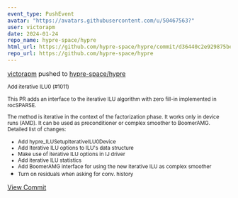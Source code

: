 ```yaml
---
event_type: PushEvent
avatar: "https://avatars.githubusercontent.com/u/50467563?"
user: victorapm
date: 2024-01-24
repo_name: hypre-space/hypre
html_url: https://github.com/hypre-space/hypre/commit/d36440c2e929875befedfdbf7942f0be8a95b0b0
repo_url: https://github.com/hypre-space/hypre
---
```


<a href='https://github.com/victorapm' target='_blank'>victorapm</a> pushed to <a href='https://github.com/hypre-space/hypre' target='_blank'>hypre-space/hypre</a>

<small>Add iterative ILU0 (#1011)

This PR adds an interface to the iterative ILU algorithm with zero fill-in implemented in rocSPARSE.

The method is iterative in the context of the factorization phase. It works only in device runs (AMD). It can be used as preconditioner or complex smoother to BoomerAMG. Detailed list of changes:

* Add hypre_ILUSetupIterativeILU0Device
* Add Iterative ILU options to ILU's data structure
* Make use of iterative ILU options in IJ driver
* Add iterative ILU statistics
* Add BoomerAMG interface for using the new iterative ILU as complex smoother
* Turn on residuals when asking for conv. history</small>

<a href='https://github.com/hypre-space/hypre/commit/d36440c2e929875befedfdbf7942f0be8a95b0b0' target='_blank'>View Commit</a>